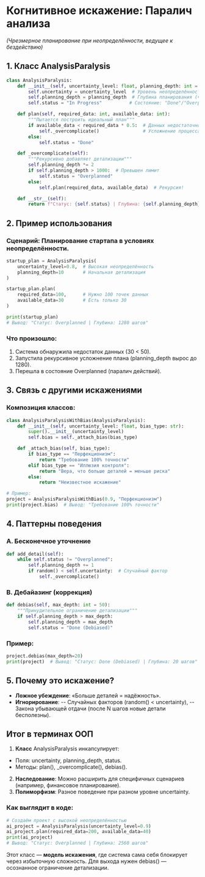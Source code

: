 # Когнитивное искажение: Паралич анализа
*(Чрезмерное планирование при неопределённости, ведущее к бездействию)*

## 1. Класс AnalysisParalysis

```Python
class AnalysisParalysis:
    def __init__(self, uncertainty_level: float, planning_depth: int = 100):
        self.uncertainty = uncertainty_level  # Уровень неопределённости (0.0–1.0)
        self.planning_depth = planning_depth  # Глубина планирования (число шагов)
        self.status = "In Progress"          # Состояние: "Done"/"Overplanned"

    def plan(self, required_data: int, available_data: int):
        """Пытается построить идеальный план"""
        if available_data < required_data * 0.5:  # Данных недостаточно
            self._overcomplicate()                # Усложнение процесса
        else:
            self.status = "Done"

    def _overcomplicate(self):
        """Рекурсивно добавляет детализации"""
        self.planning_depth *= 2
        if self.planning_depth > 1000:  # Превышен лимит
            self.status = "Overplanned"
        else:
            self.plan(required_data, available_data)  # Рекурсия!

    def __str__(self):
        return f"Статус: {self.status} | Глубина: {self.planning_depth} шагов"
```

## 2. Пример использования

### Сценарий: Планирование стартапа в условиях неопределённости.

```Python
startup_plan = AnalysisParalysis(
    uncertainty_level=0.8,  # Высокая неопределённость
    planning_depth=10       # Начальная детализация
)

startup_plan.plan(
    required_data=100,      # Нужно 100 точек данных
    available_data=30       # Есть только 30
)

print(startup_plan)  
# Вывод: "Статус: Overplanned | Глубина: 1280 шагов"
```

### Что произошло:

1. Система обнаружила недостаток данных (30 < 50).
2. Запустила рекурсивное усложнение плана (planning_depth вырос до 1280).
3. Перешла в состояние Overplanned (паралич действий).

## 3. Связь с другими искажениями

### Композиция классов:

```Python
class AnalysisParalysisWithBias(AnalysisParalysis):
    def __init__(self, uncertainty_level: float, bias_type: str):
        super().__init__(uncertainty_level)
        self.bias = self._attach_bias(bias_type)

    def _attach_bias(self, bias_type):
        if bias_type == "Перфекционизм":
            return "Требование 100% точности"
        elif bias_type == "Иллюзия контроля":
            return "Вера, что больше деталей = меньше риска"
        else:
            return "Неизвестное искажение"

# Пример:
project = AnalysisParalysisWithBias(0.9, "Перфекционизм")
print(project.bias)  # Вывод: "Требование 100% точности"
```

## 4. Паттерны поведения

### A. Бесконечное уточнение

```Python
def add_detail(self):
    while self.status != "Overplanned":
        self.planning_depth += 1
        if random() < self.uncertainty:  # Случайный фактор
            self._overcomplicate()
```

### B. Дебайазинг (коррекция)

```Python
def debias(self, max_depth: int = 50):
    """Принудительное ограничение детализации"""
    if self.planning_depth > max_depth:
        self.planning_depth = max_depth
        self.status = "Done (Debiased)"
```

### Пример:

```Python
project.debias(max_depth=20)
print(project)  # Вывод: "Статус: Done (Debiased) | Глубина: 20 шагов"
```

## 5. Почему это искажение?

- **Ложное убеждение**: «Больше деталей = надёжность».
- **Игнорирование**:
-- Случайных факторов (random() < uncertainty),
-- Закона убывающей отдачи (после N шагов новые детали бесполезны).

## Итог в терминах ООП

1. **Класс** AnalysisParalysis инкапсулирует:
- Поля: uncertainty, planning_depth, status.
- Методы: plan(), _overcomplicate(), debias().
2. **Наследование**: Можно расширить для специфичных сценариев (например, финансовое планирование).
3. **Полиморфизм**: Разное поведение при разном уровне uncertainty.

### Как выглядит в коде:

```Python
# Создаём проект с высокой неопределённостью
ai_project = AnalysisParalysis(uncertainty_level=0.9)
ai_project.plan(required_data=200, available_data=40)
print(ai_project)  
# Вывод: "Статус: Overplanned | Глубина: 2560 шагов"
```

Этот класс — **модель искажения**, где система сама себя блокирует через избыточную сложность. Для выхода нужен debias() — осознанное ограничение детализации.
